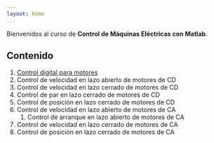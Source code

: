 ```yaml
---
layout: home
...
```


Bienvenidos al curso de **Control de Máquinas Eléctricas con Matlab**. 
## Contenido

1. [Control digital para motores](docs/fundamentos-control-discreto.html)
2. Control de velocidad en lazo abierto de motores de CD
3. Control de velocidad en lazo cerrado de motores de CD
4. Control de par en lazo cerrado de motores de CD
5. Control de posición en lazo cerrado de motores de CD
6. Control de velocidad en lazo abierto de motores de CA
    1. Control de arranque en lazo abierto de motores de CA
7. Control de velocidad en lazo cerrado de motores de CA
8. Control de posición en lazo cerrado de motores de CA
